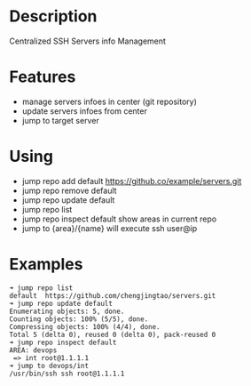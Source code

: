 # Description
Centralized SSH Servers info Management 
# Features
- manage servers infoes in center (git repository)
- update servers infoes from center
- jump to target server
# Using
- jump repo add default https://github.co/example/servers.git
- jump repo remove default
- jump repo update default
- jump repo list
- jump repo inspect default 
  show areas in current repo
- jump to {area}/{name}
  will execute ssh user@ip
# Examples
```
➜ jump repo list           
default  https://github.com/chengjingtao/servers.git
➜ jump repo update default
Enumerating objects: 5, done.
Counting objects: 100% (5/5), done.
Compressing objects: 100% (4/4), done.
Total 5 (delta 0), reused 0 (delta 0), pack-reused 0
➜ jump repo inspect default
AREA: devops
 => int root@1.1.1.1
➜ jump to devops/int
/usr/bin/ssh ssh root@1.1.1.1
```